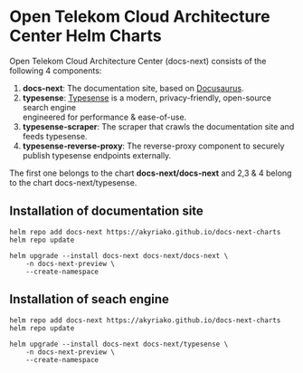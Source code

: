 # Open Telekom Cloud Architecture Center Helm Charts

Open Telekom Cloud Architecture Center (docs-next) consists of the following 4 components:

1. **docs-next**: The documentation site, based on [Docusaurus](https://docusaurus.io/).
2. **typesense**: [Typesense](https://typesense.org/) is a modern, privacy-friendly, open-source search engine  
engineered for performance & ease-of-use.
3. **typesense-scraper**: The scraper that crawls the documentation site and feeds typesense.
4. **typesense-reverse-proxy**: The reverse-proxy component to securely publish typesense endpoints externally.

The first one belongs to the chart **docs-next/docs-next** and 2,3 & 4 belong to the chart docs-next/typesense.

## Installation of documentation site

```shell
helm repo add docs-next https://akyriako.github.io/docs-next-charts
helm repo update

helm upgrade --install docs-next docs-next/docs-next \
    -n docs-next-preview \
    --create-namespace 
```

## Installation of seach engine

```shell
helm repo add docs-next https://akyriako.github.io/docs-next-charts
helm repo update

helm upgrade --install docs-next docs-next/typesense \
    -n docs-next-preview \
    --create-namespace 
```
